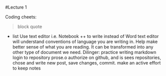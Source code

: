 #Lecture 1 

Coding cheets: 
> block quote
- list
Use text editor i.e. Notebook ++ to write instead of Word
  text editor will understand conventions of language you are writing in. Help make better sense of what you are reading. It can be transformed into any other type of document we need. 
Dilinger: practice writing markdown 
login to repository prose.o authorize on github, and is sees repositories, chose and write new post, save changes, commit. 
make an active effort to keep notes
